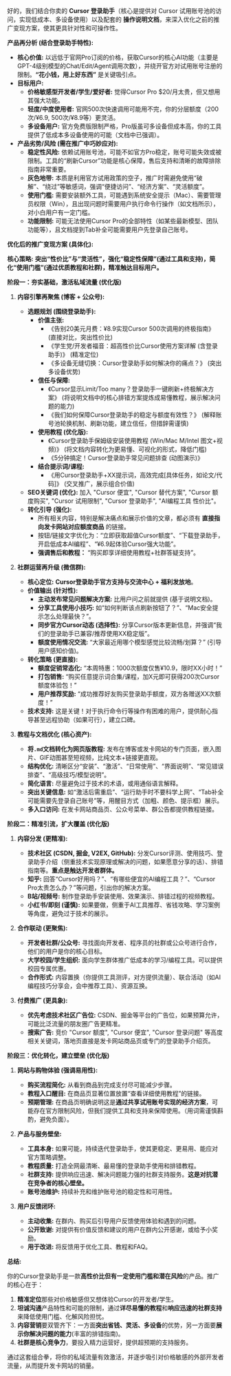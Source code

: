 
好的，我们结合你卖的 **Cursor 登录助手**（核心是提供对 Cursor 试用账号池的访问，实现低成本、多设备使用）以及配套的 **操作说明文档**，来深入优化之前的推广变现方案，使其更具针对性和可操作性。

**产品再分析 (结合登录助手特性):**

*   **核心价值:** 以远低于官网Pro订阅的价格，获取Cursor的核心AI功能（主要是GPT-4级别模型的Chat/Edit/Agent调用次数），并绕开官方对试用账号注册的限制。**“花小钱，用上好东西”** 是关键吸引点。
*   **目标用户:**
    *   **价格敏感型开发者/学生/爱好者:** 觉得Cursor Pro $20/月太贵，但又想用其强大功能。
    *   **轻度/中度使用者:** 官网500次快速调用可能用不完，你的分层额度（200次/¥6.9, 500次/¥8.9等）更灵活。
    *   **多设备用户:** 官方免费版限制严格，Pro版虽可多设备但成本高，你的工具提供了低成本多设备使用的可能（文档中已强调）。
*   **产品劣势/风险 (需在推广中巧妙应对):**
    *   **稳定性风险:** 依赖试用账号池，可能不如官方Pro稳定，账号可能失效或被限制。工具的“刷新Cursor”功能是核心保障，售后支持和清晰的故障排除指南非常重要。
    *   **灰色地带:** 本质是利用官方试用政策的空子，推广时需避免使用“破解”、“绕过”等敏感词，强调“便捷访问”、“经济方案”、“灵活额度”。
    *   **使用门槛:** 需要安装额外工具，可能遇到系统安全提示（Mac）、需要管理员权限（Win），且出现问题时需要用户执行命令行操作（如文档所示），对小白用户有一定门槛。
    *   **功能限制:** 可能无法使用Cursor Pro的全部特性（如某些最新模型、团队功能等），且文档提到Tab补全可能需要用户先登录自己账号。

**优化后的推广变现方案 (具体化):**

**核心策略:** **突出“性价比”与“灵活性”，强化“稳定性保障”(通过工具和支持)，简化“使用门槛”(通过优质教程和社群)，精准触达目标用户。**

**阶段一：夯实基础，激活私域流量 (优化版)**

1.  **内容引擎再聚焦 (博客 + 公众号):**
    *   **选题规划 (围绕登录助手):**
        *   **价值主张:**
            *   《告别20美元月费：¥8.9实现Cursor 500次调用的终极指南》 (直接对比，突出性价比)
            *   《学生党/开发者福音：超高性价比Cursor使用方案详解 (含登录助手)》 (精准定位)
            *   《多设备无缝切换：Cursor登录助手如何解决你的痛点？》 (突出多设备优势)
        *   **信任与保障:**
            *   《Cursor显示Limit/Too many？登录助手一键刷新+终极解决方案》 (将说明文档中的核心排错方案提炼成易懂教程，展示解决问题的能力)
            *   《我们如何保障Cursor登录助手的稳定与额度有效性？》 (解释账号池轮换机制、刷新功能，建立信任，但措辞需谨慎)
        *   **使用教程 (优化版):**
            *   《Cursor登录助手保姆级安装使用教程 (Win/Mac M/Intel 图文+视频)》 (将文档内容转化为更易懂、可视化的形式，降低门槛)
            *   《5分钟搞定！Cursor登录助手常见问题排查 (动图演示)》
        *   **结合提示词/课程:**
            *   《用Cursor登录助手+XX提示词，高效完成[具体任务，如论文/代码]》 (交叉推广，展示组合价值)
    *   **SEO关键词 (优化):** 加入 "Cursor 便宜", "Cursor 替代方案", "Cursor 额度购买", "Cursor 试用限制", "Cursor 登录助手", "AI编程工具 性价比"。
    *   **转化引导 (强化):**
        *   所有相关内容，特别是解决痛点和展示价值的文章，都必须有 **直接指向发卡网站对应额度商品** 的链接。
        *   按钮/链接文字优化为：“立即获取超值Cursor额度”、“下载登录助手，开启低成本AI编程”、“¥6.9起体验Cursor强大功能”。
        *   **强调售后和教程：** “购买即享详细使用教程+社群答疑支持”。

2.  **社群运营再升级 (微信群):**
    *   **核心定位:** **Cursor登录助手官方支持与交流中心 + 福利发放地**。
    *   **价值输出 (针对性):**
        *   **主动发布常见问题解决方案:** 比用户问之前就提供 (基于说明文档)。
        *   **分享工具使用小技巧:** 如“如何判断该点刷新按钮了？”、“Mac安全提示怎么处理最快？”。
        *   **同步官方Cursor动态 (选择性):** 分享Cursor版本更新信息，并强调“我们的登录助手已兼容/推荐使用XX稳定版”。
        *   **额度使用情况交流:** “大家最近用哪个模型感觉比较流畅/划算？” (引导用户感知价值)。
    *   **转化策略 (更直接):**
        *   **额度促销常态化:** “本周特惠：1000次额度仅售¥10.9，限时XX小时！”
        *   **打包销售:** “购买任意提示词合集/课程，加X元即可获得200次Cursor额度体验包！”
        *   **用户推荐奖励:** “成功推荐好友购买登录助手额度，双方各赠送XX次额度！”
    *   **技术支持:** 这是关键！对于执行命令行等操作有困难的用户，提供耐心指导甚至远程协助（如果可行），建立口碑。

3.  **教程与文档优化 (核心资产):**
    *   **将`.md`文档转化为网页版教程:** 发布在博客或发卡网站的专门页面，嵌入图片、GIF动图甚至短视频，比纯文本+链接更直观。
    *   **结构优化:** 清晰区分“安装”、“激活”、“日常使用”、“界面说明”、“常见错误排查”、“高级技巧/模型说明”。
    *   **简化语言:** 尽量避免过于技术的术语，或用通俗语言解释。
    *   **突出关键信息:** 如“激活后需重启”、“运行助手时不要科学上网”、“Tab补全可能需要先登录自己账号”等，用醒目方式（加粗、颜色、提示框）展示。
    *   **多入口访问:** 在发卡网站商品页、公众号菜单、群公告都提供教程链接。

**阶段二：精准引流，扩大覆盖 (优化版)**

1.  **内容分发 (更精准):**
    *   **技术社区 (CSDN, 掘金, V2EX, GitHub):** 分发Cursor评测、使用技巧、登录助手介绍（侧重技术实现原理或解决的问题，如果愿意分享的话）、排错指南等。**重点是触达开发者群体。**
    *   **知乎:** 回答“Cursor好用吗？”、“有哪些便宜的AI编程工具？”、“Cursor Pro太贵怎么办？”等问题，引出你的解决方案。
    *   **B站/视频号:** 制作登录助手安装使用、效果演示、排错过程的视频教程。
    *   **小红书/即刻 (谨慎):** 如果要做，侧重于AI工具推荐、省钱攻略、学习案例等角度，避免过于技术的展示。

2.  **合作联动 (更聚焦):**
    *   **开发者社群/公众号:** 寻找面向开发者、程序员的社群或公众号进行合作，他们的用户是你的核心目标。
    *   **大学校园/学生组织:** 面向学生群体推广低成本的学习/编程工具。可以提供校园专属优惠。
    *   **合作形式:** 内容置换（你提供工具测评，对方提供流量）、联合活动（如AI编程技巧分享会，会中推荐工具）、资源互换。

3.  **付费推广 (更具象):**
    *   **优先考虑技术社区广告位:** CSDN、掘金等平台的广告位，如果预算允许，可能比泛流量的朋友圈广告更精准。
    *   **搜索广告:** 竞价 "Cursor 额度", "Cursor 便宜", "Cursor 登录问题" 等高度相关关键词，落地页直接是发卡网站商品页或专门的登录助手介绍页。

**阶段三：优化转化，建立壁垒 (优化版)**

1.  **网站与购物体验 (强调易用性):**
    *   **购买流程简化:** 从看到商品到完成支付尽可能减少步骤。
    *   **教程入口醒目:** 在商品页显著位置放置“查看详细使用教程”的链接。
    *   **预期管理:** 在商品页明确说明这是**通过共享试用账号实现的经济方案**，可能存在官方限制风险，但我们提供工具和支持来保障使用。（用词需谨慎斟酌，避免负面）。

2.  **产品与服务壁垒:**
    *   **工具本身:** 如果可能，持续迭代登录助手，使其更稳定、更易用、能应对官方策略调整。
    *   **教程质量:** 打造全网最清晰、最易懂的登录助手使用和排错教程。
    *   **社群支持:** 提供响应迅速、解决问题能力强的社群支持服务。**这是对抗潜在竞争者的核心壁垒。**
    *   **账号池维护:** 持续补充和维护账号池的稳定性和可用性。

3.  **用户反馈闭环:**
    *   **主动收集:** 在群内、购买后引导用户反馈使用体验和遇到的问题。
    *   **公开致谢:** 对提供有价值反馈和建议的用户在群内公开感谢，或给予小奖励。
    *   **用于改进:** 将反馈用于优化工具、教程和FAQ。

**总结:**

你的Cursor登录助手是一款**高性价比但有一定使用门槛和潜在风险**的产品。推广的核心在于：

1.  **精准定位**那些对价格敏感但又想体验Cursor的开发者/学生。
2.  **坦诚沟通**产品特性和可能的限制，通过**详尽易懂的教程**和**响应迅速的社群支持**来降低使用门槛、化解风险担忧。
3.  **内容营销**要双管齐下：一方面**突出省钱、灵活、多设备**的优势，另一方面要**展示你解决问题的能力**(丰富的排错指南)。
4.  **社群是核心竞争力**，要投入精力运营好，提供超预期的支持服务。

通过这套组合拳，将你的私域流量有效激活，并逐步吸引对价格敏感的外部开发者流量，从而提升发卡网站的销量。
